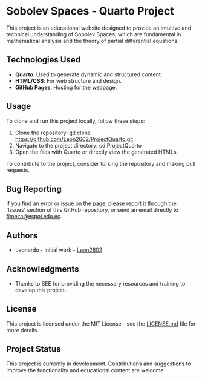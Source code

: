# Sobolev Spaces - Quarto Project

This project is an educational website designed to provide an intuitive and technical understanding of Sobolev Spaces, which are fundamental in mathematical analysis and the theory of partial differential equations.

## Technologies Used
- **Quarto**: Used to generate dynamic and structured content.
- **HTML/CSS**: For web structure and design.
- **GitHub Pages**: Hosting for the webpage.

## Usage

To clone and run this project locally, follow these steps:

1. Clone the repository:
   git clone https://github.com/Leon2602/ProjectQuarto.git
2. Navigate to the project directory:
   cd ProjectQuarto
3. Open the files with Quarto or directly view the generated HTMLs.

To contribute to the project, consider forking the repository and making pull requests.

## Bug Reporting

If you find an error or issue on the page, please report it through the 'Issues' section of this GitHub repository, or send an email directly to flmeza@espol.edu.ec.

## Authors

- Leonardo - Initial work - [Leon2602](https://github.com/Leon2602)

## Acknowledgments

- Thanks to SEE for providing the necessary resources and training to develop this project.

## License

This project is licensed under the MIT License - see the [LICENSE.md](LICENSE) file for more details.

## Project Status

This project is currently in development. Contributions and suggestions to improve the functionality and educational content are welcome
